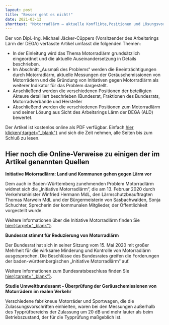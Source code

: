 ```yaml
---
layout: post
title: "Besser geht es nicht!"
date: 2021-03-13
shorttext: "Motorradlärm – aktuelle Konflikte,Positionen und Lösungsvorschläge - unter diesem Titel hat die Deutsche Gesellschaft für Akustik e.V. (DEGA) in ihrer aktuellen Ausgabe des Akustik Journals (Nr. 01/21 vom Februar 2021) die bisher beste (mir bekannte) zusammenfassende Aufarbeitung des Themas Motorradlärm veröffentlicht. Es handelt sich hier zwar um einen recht langen Artikel, aber jeder Zeile davon ist absolut lesenswert. Wer beim Thema Motorradlärm mitreden will, muss diese Veröffentlichung gelesen haben."
---
```

Der von Dipl.-Ing. Michael Jäcker-Cüppers (Vorsitzender des Arbeitsrings Lärm der DEGA) verfasste Artikel umfasst die folgenden Themen:
* In der Einleitung wird das Thema Motorradlärm grundsätzlich eingeordnet und die aktuelle Auseinandersetzung in Details beschrieben.
* Im Abschnitt „Ausmaß des Problems“ werden die Beeinträchtigungen durch Motorradlärm, aktuelle Messungen der Geräuschemissionen von Motorrädern und die Gründung von Initiativen gegen Motorradlärm als weiterer Indikator für das Problem dargestellt.
* Anschließend werden die verschiedenen Positionen der beteiligten Akteure detailliert beschrieben (Bundesrat, Fraktionen des Bundesrats, Motorradverbände und Hersteller
* Abschließend werden die verschiedenen Positionen zum Motorradlärm und seiner Lösung aus Sicht des Arbeitsrings Lärm der DEGA (ALD) bewertet.

Der Artikel ist kostenlos online als PDF verfügbar. Einfach <span style="text-decoration: underline;">[hier klicken](https://www.dega-akustik.de/fileadmin/dega-akustik.de/publikationen/akustik-journal/21-01/akustik_journal_2021_01_online_artikel2.pdf){:target="_blank"}</span> und sich die Zeit nehmen, alle Seiten bis zum Schluß zu lesen.

## Hier noch die Online-Verweise zu einigen der im Artikel genannten Quellen

**Initiative Motorradlärm: Land und Kommunen gehen gegen Lärm vor**

Dem auch in Baden-Württemberg zunehmenden Problem Motorradlärm widmet sich die „Initiative Motorradlärm“, die am 13. Februar 2020 durch Verkehrsminister Winfried Hermann MdL, den Lärmschutzbeauftragten Thomas Marwein MdL und der Bürgermeisterin von Sasbachwalden, Sonja Schuchter, Sprecherin der kommunalen Mitglieder, der Öffentlichkeit vorgestellt wurde.

Weitere Informationen über die Initiative Motorradlärm finden Sie <span style="text-decoration: underline;">[hier](https://vm.baden-wuerttemberg.de/de/mensch-umwelt/laermschutz/initiative-motorradlaerm/){:target="_blank"}</span>.

 
**Bundesrat stimmt für Reduzierung von Motorradlärm**

Der Bundesrat hat sich in seiner Sitzung vom 15. Mai 2020 mit großer Mehrheit für die wirksame Minderung und Kontrolle von Motorradlärm ausgesprochen. Die Beschlüsse des Bundesrates greifen die Forderungen der baden-württembergischen „Initiative Motorradlärm“ auf.

Weitere Informationen zum Bundesratsbeschluss finden Sie <span style="text-decoration: underline;">[hier](https://vm.baden-wuerttemberg.de/de/service/presse/pressemitteilung/pid/bundesrat-stimmt-fuer-reduzierung-von-motorradlaerm/){:target="_blank"}</span>.

**Studie Umweltbundesamt - Überprüfung der Geräuschemissionen von Motorrädern im realen Verkehr**

Verschiedene fabrikneue Motorräder und Sportwagen, die die Zulassungsvorschriften einhielten, waren bei den Messungen außerhalb des Typprüfbereichs der Zulassung um 20 dB und mehr lauter als beim Betriebszustand, der für die Typprüfung maßgeblich ist.